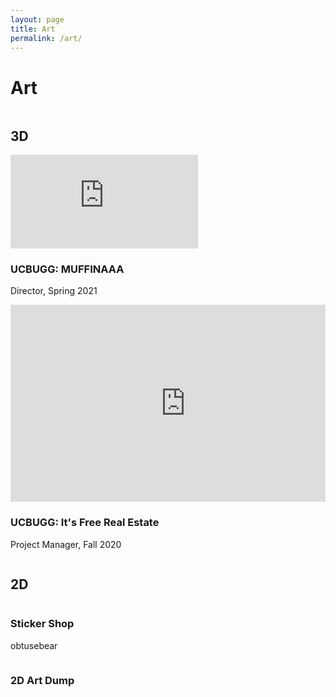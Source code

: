 ```yaml
---
layout: page
title: Art
permalink: /art/
--- 
```


# __Art__

<section id="two">
    <div class="row">
        <div class="column">
            <article class="work-item">
                <h2>3D</h2>
            </article>
            <article class="work-item">
                <iframe 
                    src="https://www.youtube.com/embed/h-jmzTaM_yg?si=DKYhEev4Zqtc4KP6" title="YouTube video player" frameborder="0" allow="accelerometer; autoplay; clipboard-write; encrypted-media; gyroscope; picture-in-picture; web-share" referrerpolicy="strict-origin-when-cross-origin" allowfullscreen>
                </iframe>
                <br/>
                <h3>UCBUGG: MUFFINAAA</h3>
                <p>Director, Spring 2021</p>
            </article>
            <article class="work-item">
                <iframe width="560" height="315" 
                    src="https://www.youtube.com/embed/sJYXgEZxj3Y?si=snZPU6Y5RCvlLEVF" title="YouTube video player" frameborder="0" allow="accelerometer; autoplay; clipboard-write; encrypted-media; gyroscope; picture-in-picture; web-share" referrerpolicy="strict-origin-when-cross-origin" allowfullscreen>
                </iframe>             
                <br/> 
                <h3>UCBUGG: It's Free Real Estate</h3>
                <p>Project Manager, Fall 2020</p>
            </article>
        </div>
        <div class="column">
            <article class="work-item">
                <h2>2D</h2>
            </article>
            <article class="work-item">
                <a href="https://www.redbubble.com/people/obtusebear/shop" class="image fit thumb"><img src="../images/art/bearbus_blue.png" alt="" /></a>
                <h3>Sticker Shop</h3>
                <p>obtusebear</p>
            </article>
            <article class="work-item">
                <a href="/artdump/" class="image fit thumb"><img src="../images/art/falcon.png" alt="" /></a>
                <h3>2D Art Dump</h3>
            </article>
        </div>
    </div>
    <!-- <ul class="actions">
        <li><a href="#" class="button">Full Portfolio</a></li>
    </ul> -->
</section>